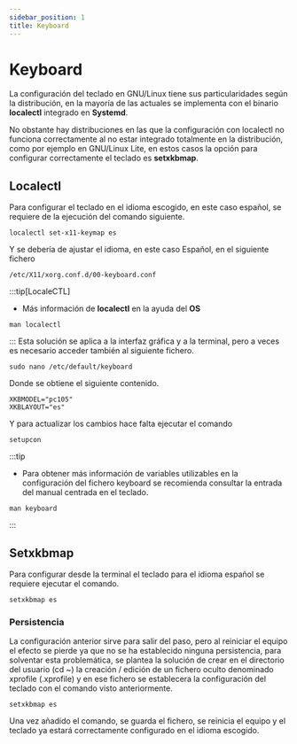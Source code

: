 ```yaml
---
sidebar_position: 1
title: Keyboard
---
```

# Keyboard
La configuración del teclado en GNU/Linux tiene sus particularidades según la distribución, en la mayoría de las actuales se implementa con el binario **localectl** integrado en **Systemd**.

No obstante hay distribuciones en las que la configuración con localectl no funciona correctamente al no estar integrado totalmente en la distribución, como por ejemplo en GNU/Linux Lite, en estos casos la opción para configurar correctamente el teclado es **setxkbmap**.


## Localectl
Para configurar el teclado en el idioma escogido, en este caso español, se requiere de la ejecución del comando siguiente.
```
localectl set-x11-keymap es
```
Y se debería de ajustar el idioma, en este caso Español, en el siguiente fichero
```
/etc/X11/xorg.conf.d/00-keyboard.conf
```

:::tip[LocaleCTL]
- Más información de **localectl** en la ayuda del **OS**
```
man localectl
```
:::
Esta solución se aplica a la interfaz gráfica y a la terminal, pero a veces es necesario acceder también al siguiente fichero.
```
sudo nano /etc/default/keyboard
```
Donde se obtiene el siguiente contenido.
```
XKBMODEL="pc105"
XKBLAYOUT="es"
```
Y para actualizar los cambios hace falta ejecutar el comando
```
setupcon
```
:::tip
- Para obtener más información de variables utilizables en la configuración del fichero keyboard se recomienda consultar la entrada del manual centrada en el teclado.
```
man keyboard
```
:::

## Setxkbmap
Para configurar desde la terminal el teclado para el idioma español se requiere ejecutar el comando.
```
setxkbmap es
```
### Persistencia
La configuración anterior sirve para salir del paso, pero al reiniciar el equipo el efecto se pierde ya que no se ha establecido ninguna persistencia, para solventar esta problemática, se plantea la solución de crear en el directorio del usuario (cd ~) la creación / edición de un fichero oculto denominado xprofile (.xprofile) y en ese fichero se establecera la configuración del teclado con el comando visto anteriormente.
```
setxkbmap es
```
Una vez añadido el comando, se guarda el fichero, se reinicia el equipo y el teclado ya estará correctamente configurado en el idioma escogido.
